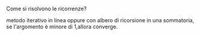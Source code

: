 Come si risolvono le ricorrenze?

metodo iterativo in linea oppure con albero di ricorsione
in una sommatoria, se l'argomento è minore di 1,allora converge.